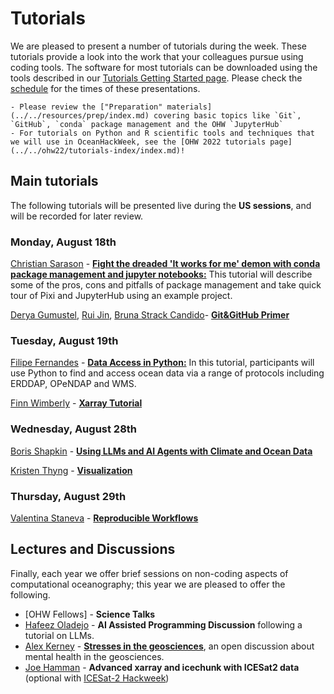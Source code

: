 # Tutorials

We are pleased to present a number of tutorials during the week.  These tutorials provide a look into the work that your colleagues pursue using coding tools.  The software for most tutorials can be downloaded using the tools described in our [Tutorials Getting Started page](../tutorials_getting_started.md).  Please check the [schedule](../schedule.md) for the times of these presentations.

```{admonition} Technical preparations and background for OceanHackWeek!
- Please review the ["Preparation" materials](../../resources/prep/index.md) covering basic topics like `Git`, `GitHub`, `conda` package management and the OHW `JupyterHub`
- For tutorials on Python and R scientific tools and techniques that we will use in OceanHackWeek, see the [OHW 2022 tutorials page](../../ohw22/tutorials-index/index.md)!
```

## Main tutorials

<!-- ```{admonition} UPDATE THIS INFORMATION TO OHW24 CONTEXT!!
:class: important
- See the [ohw23 tutorials index page](../../ohw23/tutorials-index) as a template to content for this page. 
- Make sure to update the links to tutorials in `ohw-tutorials` repo in `toctree`, and see [https://github.com/oceanhackweek/oceanhackweek.github.io/issues/263](https://github.com/oceanhackweek/oceanhackweek.github.io/issues/263) to understand the somewhat complex, git submodules set up that links to tutorials in that repo
``` -->

The following tutorials will be presented live during the **US sessions**, and will be recorded for later review.

### Monday, August 18th
[Christian Sarason](https://apl.uw.edu/people/profile.php?last_name=Sarason&first_name=Christian) - [**Fight the dreaded 'It works for me' demon with conda package management and jupyter notebooks:**](https://github.com/oceanhackweek/ohw-tutorials/tree/OHW25/00-Mon#packagesjupyterlabhub) This tutorial will describe some of the pros, cons and pitfalls of package management and take quick tour of Pixi and JupyterHub using an example project.

[Derya Gumustel](https://www.linkedin.com/in/derya-gumustel), [Rui Jin](https://ruijinsz.github.io/), [Bruna Strack Candido](https://at.linkedin.com/in/brunascandido)- [**Git&GitHub Primer**](https://github.com/oceanhackweek/ohw-tutorials/tree/OHW25/00-Mon#git--github-primer)

### Tuesday, August 19th
[Filipe Fernandes](https://github.com/ocefpaf) - [**Data Access in Python:**](https://github.com/oceanhackweek/ohw-tutorials/tree/OHW25/01-Tue#data-access-in-python) In this tutorial, participants will use Python to find and access ocean data via a range of protocols including ERDDAP, OPeNDAP and WMS. 

[Finn Wimberly](https://www.whoi.edu/research-associate-ii-finn-wimberly/) - [**Xarray Tutorial**](https://github.com/oceanhackweek/ohw-tutorials/tree/OHW25/01-Tue#xarray) 

### Wednesday, August 28th
[Boris Shapkin](https://de.linkedin.com/in/boris-shapkin) - [**Using LLMs and AI Agents with Climate and Ocean Data**]()

[Kristen Thyng](https://www.linkedin.com/in/kristen-thyng) - [**Visualization**]()

### Thursday, August 29th
[Valentina Staneva](https://valentina-s.github.io/) - [**Reproducible Workflows**]()


## Lectures and Discussions

Finally, each year we offer brief sessions on non-coding aspects of computational oceanography; this year we are pleased to offer the following.

- [OHW Fellows] - **Science Talks**
- [Hafeez Oladejo](https://www.linkedin.com/in/hafeez-oladejo-a55b06167)  - **AI Assisted Programming Discussion** following a tutorial on LLMs.
- [Alex Kerney](https://github.com/abkfenris) - [**Stresses in the geosciences**](https://github.com/oceanhackweek/ohw-tutorials/tree/OHW25/02-Wed/README.md), an open discussion about mental health in the geosciences.
- [Joe Hamman](https://joehamman.com/about/) - **Advanced xarray and icechunk with ICESat2 data** (optional with [ICESat-2 Hackweek](https://2025.hackweek.io/))


